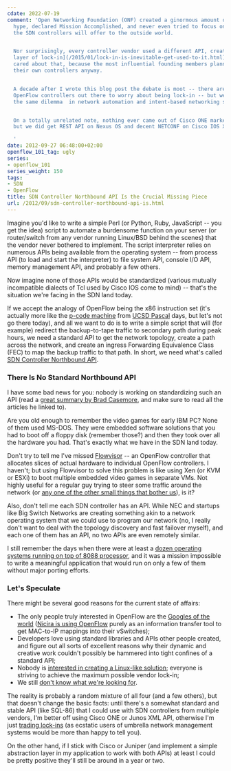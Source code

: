 ```yaml
---
cdate: 2022-07-19
comment: 'Open Networking Foundation (ONF) created a ginormous amount of OpenFlow
  hype, declared Mission Accomplished, and never even tried to focus on what interface
  the SDN controllers will offer to the outside world.


  Nor surprisingly, every controller vendor used a different API, creating [another
  layer of lock-in](/2015/01/lock-in-is-inevitable-get-used-to-it.html), but ONF never
  cared about that, because the most influential founding members planned to write
  their own controllers anyway.


  A decade after I wrote this blog post the debate is moot -- there are not enough
  OpenFlow controllers out there to worry about being lock-in -- but we''re experiencing
  the same dilemma  in network automation and intent-based networking space.


  On a totally unrelated note, nothing ever came out of Cisco ONE marketing machinery,
  but we did get REST API on Nexus OS and decent NETCONF on Cisco IOS XE.

  '
date: 2012-09-27 06:48:00+02:00
openflow_101_tag: ugly
series:
- openflow_101
series_weight: 150
tags:
- SDN
- OpenFlow
title: SDN Controller Northbound API Is the Crucial Missing Piece
url: /2012/09/sdn-controller-northbound-api-is.html
---
```

Imagine you'd like to write a simple Perl (or Python, Ruby, JavaScript -- you get the idea) script to automate a burdensome function on your server (or router/switch from any vendor running Linux/BSD behind the scenes) that the vendor never bothered to implement. The script interpreter relies on numerous APIs being available from the operating system -- from process API (to load and start the interpreter) to file system API, console I/O API, memory management API, and probably a few others.

Now imagine none of those APIs would be standardized (various mutually incompatible dialects of Tcl used by Cisco IOS come to mind) -- that's the situation we're facing in the SDN land today.
<!--more-->
If we accept the analogy of OpenFlow being the x86 instruction set (it's actually more like the [p-code machine](http://en.wikipedia.org/wiki/P-code_machine) from [UCSD Pascal](http://en.wikipedia.org/wiki/UCSD_Pascal) days, but let's not go there today), and all we want to do is to write a simple script that will (for example) redirect the backup-to-tape traffic to secondary path during peak hours, we need a standard API to get the network topology, create a path across the network, and create an ingress Forwarding Equivalence Class (FEC) to map the backup traffic to that path. In short, we need what's called [SDN Controller Northbound API](http://etherealmind.com/northbound-api-southbound-api-eastnorth-lan-navigation-in-an-openflow-world-and-an-sdn-compass/).

### There Is No Standard Northbound API

I have some bad news for you: nobody is working on standardizing such an API (read a [great summary by Brad Casemore](http://nerdtwilight.wordpress.com/2012/09/18/northbound-api-the-standardization-debate/), and make sure to read all the articles he linked to).

Are you old enough to remember the video games for early IBM PC? None of them used MS-DOS. They were embedded software solutions that you had to boot off a floppy disk (remember those?) and then they took over all the hardware you had. That's exactly what we have in the SDN land today.

Don't try to tell me I've missed [Flowvisor](https://openflow.stanford.edu/display/DOCS/Flowvisor) -- an OpenFlow controller that allocates slices of actual hardware to individual OpenFlow controllers. I haven't; but using Flowvisor to solve this problem is like using Xen (or KVM or ESXi) to boot multiple embedded video games in separate VMs. Not highly useful for a regular guy trying to steer some traffic around the network (or [any one of the other small things that bother us](https://blog.ipspace.net/2011/11/openflow-enterprise-use-cases.html)), is it?

Also, don't tell me each SDN controller has an API. While NEC and startups like Big Switch Networks are creating something akin to a network operating system that we could use to program our network (no, I really don't want to deal with the topology discovery and fast failover myself), and each one of them has an API, no two APIs are even remotely similar.

I still remember the days when there were at least a [dozen operating systems running on top of 8088 processor](http://www.csee.wvu.edu/~jdm/classes/cs258/OScat/micros.html), and it was a mission impossible to write a meaningful application that would run on only a few of them without major porting efforts.

### Let's Speculate

There might be several good reasons for the current state of affairs:

-   The only people truly interested in OpenFlow are the [Googles of the world](https://blog.ipspace.net/2012/05/openflow-google-brilliant-but-not.html) ([Nicira is using OpenFlow](https://blog.ipspace.net/2012/02/nicira-bigswitch-nec-openflow-and-sdn.html) purely as an information transfer tool to get MAC-to-IP mappings into their vSwitches);
-   Developers love using standard libraries and APIs other people created, and figure out all sorts of excellent reasons why their dynamic and creative work couldn't possibly be hammered into tight confines of a standard API;
-   Nobody is [interested in creating a Linux-like solution](http://www.forbes.com/sites/ciocentral/2012/04/03/be-wary-of-geeks-bearing-gifts/); everyone is striving to achieve the maximum possible vendor lock-in;
-   We still [don't know what we're looking for](http://en.wikipedia.org/wiki/Blind_men_and_an_elephant).

The reality is probably a random mixture of all four (and a few others), but that doesn't change the basic facts: until there's a somewhat standard and stable API (like SQL-86) that I could use with SDN controllers from multiple vendors, I'm better off using Cisco ONE or Junos XML API, otherwise I'm just [trading lock-ins](http://it20.info/2012/02/the-abc-of-lock-in/) (as ecstatic users of umbrella network management systems would be more than happy to tell you).

On the other hand, if I stick with Cisco or Juniper (and implement a simple abstraction layer in my application to work with both APIs) at least I could be pretty positive they'll still be around in a year or two.
